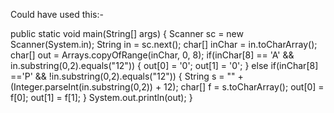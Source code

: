 Could have used this:-

public static void main(String[] args) {
    Scanner sc = new Scanner(System.in);
    String in = sc.next();
    char[] inChar = in.toCharArray();
    char[] out = Arrays.copyOfRange(inChar, 0, 8);
	if(inChar[8] == 'A' && in.substring(0,2).equals("12")) {
		out[0] = '0';
		out[1] = '0';
	}
	else if(inChar[8] =='P' && !in.substring(0,2).equals("12")) {
		String s = "" + (Integer.parseInt(in.substring(0,2)) + 12);
		char[] f = s.toCharArray();
		out[0] = f[0];
		out[1] = f[1];
	}
    System.out.println(out);
}	